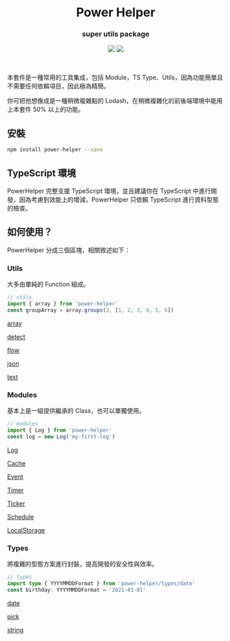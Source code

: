 <br>

<h1 align="center">Power Helper</h1>
<h3 align="center">super utils package</h3>

<p align="center">
    <a href="https://www.npmjs.com/package/power-helper"><img src="https://img.shields.io/npm/v/power-helper.svg"></a>
    <a href="https://github.com/KHC-ZhiHao/PowerHelper"><img src="https://img.shields.io/github/stars/KHC-ZhiHao/PowerHelper.svg?style=social"></a>
    <br>
</p>

<br>

本套件是一種常用的工具集成，包括 Module，TS Type、Utils，因為功能簡單且不需要任何依賴項目，因此極為精簡。

你可把他想像成是一種稍微複雜點的 Lodash，在稍微複雜化的前後端環境中能用上本套件 50% 以上的功能。

## 安裝

```bash
npm install power-helper --save
```

## TypeScript 環境

PowerHelper 完整支援 TypeScript 環境，並且建議你在 TypeScript 中進行開發，因為考慮到效能上的增減，PowerHelper 只依賴 TypeScript 進行資料型態的檢查。

## 如何使用？

PowerHelper 分成三個區塊，相關敘述如下：

### Utils

大多由單純的 Function 組成。

```ts
// utils
import { array } from 'power-helper'
const groupArray = array.groups(3, [1, 2, 3, 4, 5, 6])
```

[array](./lib/utils/array.md)

[detect](./lib/utils/detect.md)

[flow](./lib/utils/flow.md)

[json](./lib/utils/json.md)

[text](./lib/utils/text.md)

### Modules

基本上是一組提供繼承的 Class，也可以單獨使用。

```ts
// modules
import { Log } from 'power-helper'
const log = new Log('my-first-log')
```

[Log](./lib/modules/log.md)

[Cache](./lib/modules/cache.md)

[Event](./lib/modules/event.md)

[Timer](./lib/modules/timer.md)

[Ticker](./lib/modules/ticker.md)

[Schedule](./lib/modules/schedule.md)

[LocalStorage](./lib/modules/local-storage.md)

### Types

將複雜的型態方案進行封裝，提高開發的安全性與效率。

``` ts
// types
import type { YYYYMMDDFormat } from 'power-helper/types/date'
const birthday: YYYYMMDDFormat = '2021-01-01'
```

[date](./types/date.md)

[pick](./types/pick.md)

[string](./types/string.md)
